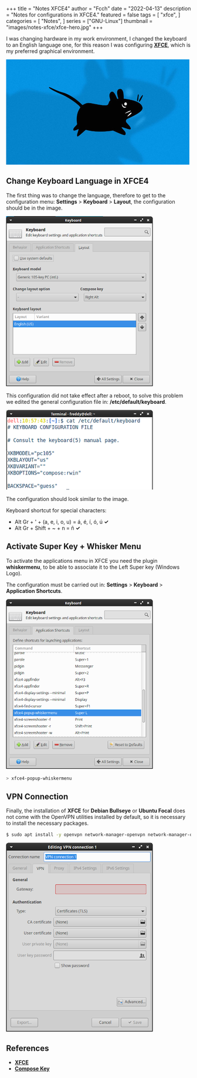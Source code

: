 +++
title = "Notes XFCE4"
author = "Fcch"
date = "2022-04-13"
description = "Notes for configurations in XFCE4."
featured = false
tags = [
    "xfce",
]
categories = [
    "Notes",
]
series = ["GNU-Linux"]
thumbnail = "images/notes-xfce/xfce-hero.jpg"
+++

I was changing hardware in my work environment, I changed the keyboard to an English language one, for this reason I was configuring [**XFCE**](https://xfce.org/), which is my preferred graphical environment.

<!--more-->

![](/images/notes-xfce/xfce-hero.jpg)

## Change Keyboard Language in XFCE4

The first thing was to change the language, therefore to get to the configuration menu: **Settings** > **Keyboard** > **Layout**, the configuration should be in the image.

![](/images/notes-xfce/xfce-keyboard.png)

This configuration did not take effect after a reboot, to solve this problem we edited the general configuration file in: **/etc/default/keyboard**.

![](/images/notes-xfce/xfce-general.png)

The configuration should look similar to the image.

Keyboard shortcut for special characters:

- Alt Gr + ' + (a, e, i, o, u) = á, é, í, ó, ú **✓**
- Alt Gr + Shift + ~ + n = ñ **✓**

## Activate Super Key + Whisker Menu

To activate the applications menu in XFCE you need the plugin **whiskermenu**, to be able to associate it to the Left Super key (Windows Logo).

The configuration must be carried out in: **Settings** > **Keyboard** > **Application Shortcuts**.

![](/images/notes-xfce/xfce-menu.png)

```bash
> xfce4-popup-whiskermenu
```

## VPN Connection

Finally, the installation of **XFCE** for **Debian Bullseye** or **Ubuntu Focal** does not come with the OpenVPN utilities installed by default, so it is necessary to install the necessary packages.

```bash
$ sudo apt install -y openvpn network-manager-openvpn network-manager-openvpn-gnome
```

![](/images/notes-xfce/xfce-vpn.png)

## References

- [**XFCE**](https://xfce.org/)
- [**Compose Key**](https://help.ubuntu.com/community/ComposeKey)
